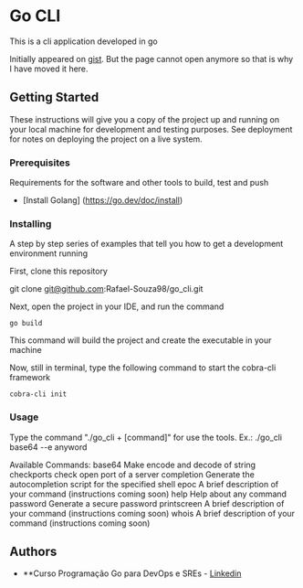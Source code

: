 # Go CLI

This is a cli application developed in go

Initially appeared on
[gist](https://gist.github.com/PurpleBooth/109311bb0361f32d87a2). But the page cannot open anymore so that is why I have moved it here.

## Getting Started

These instructions will give you a copy of the project up and running on
your local machine for development and testing purposes. See deployment
for notes on deploying the project on a live system.

### Prerequisites

Requirements for the software and other tools to build, test and push 
- [Install Golang] (https://go.dev/doc/install)


### Installing

A step by step series of examples that tell you how to get a development
environment running

First, clone this repository

   git clone git@github.com:Rafael-Souza98/go_cli.git

Next, open the project in your IDE, and run the command

    go build

This command will build the project and create the executable in your machine

Now, still in terminal, type the following command to start the cobra-cli framework

    cobra-cli init
   
### Usage

Type the command "./go_cli + [command]" for use the tools.
Ex.:
    ./go_cli base64 --e anyword

Available Commands:
  base64      Make encode and decode of string
  checkports  check open port of a server
  completion  Generate the autocompletion script for the specified shell
  epoc        A brief description of your command (instructions coming soon)
  help        Help about any command
  password    Generate a secure password
  printscreen A brief description of your command (instructions coming soon)
  whois       A brief description of your command (instructions coming soon)



## Authors

  - **Curso Programação Go para DevOps e SREs -
    [Linkedin](https://www.udemy.com/course/programacao-go-para-devops-e-sres/)





